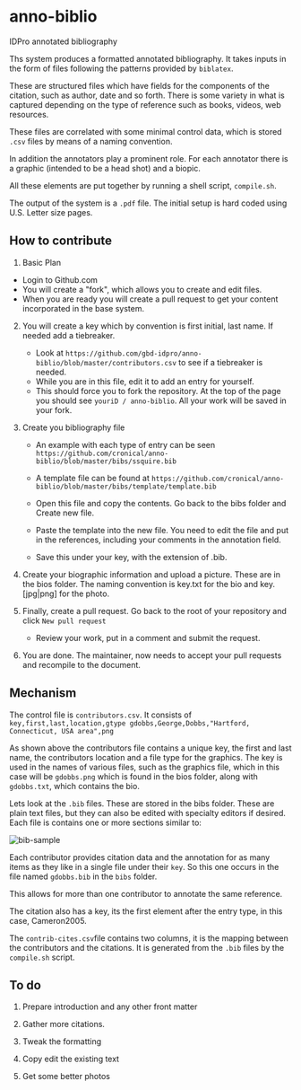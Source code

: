 # anno-biblio
IDPro annotated bibliography

Ths system produces a formatted annotated bibliography.  It takes inputs in the form of files following the patterns provided by `biblatex`.

These are structured files which have fields for the components of the citation, such as author, date and so forth.  There is some variety in what is captured depending on the type of reference such as books, videos, web resources.

These files are correlated with some minimal control data, which is stored `.csv` files by means of a naming convention.

In addition the annotators play a prominent role.  For each annotator there is a graphic (intended to be a head shot) and a biopic.

All these elements are put together by running a shell script, `compile.sh`.

The output of the system is a `.pdf` file.  The initial setup is hard coded using U.S. Letter size pages.

## How to contribute
1. Basic Plan

  - Login to Github.com
  - You will create a "fork", which allows you to create and edit files.
  - When you are ready you will create a pull request to get your content incorporated in the base system.
2. You will create a key which by convention is first initial, last name.  If needed add a tiebreaker.

   - Look at `https://github.com/gbd-idpro/anno-biblio/blob/master/contributors.csv` to see if a tiebreaker is needed.
   - While you are in this file, edit it to add an entry for yourself.
   - This should force you to fork the repository.  At the top of the page you should see `youriD / anno-biblio`. All your work will be saved in your fork.
3. Create you bibliography file

   - An example with each type of entry can be seen `https://github.com/cronical/anno-biblio/blob/master/bibs/ssquire.bib`
   - A template file can be found at 
     `https://github.com/cronical/anno-biblio/blob/master/bibs/template/template.bib`
   - Open this file and copy the contents. Go back to the bibs folder and Create new file.
   - Paste the template into the new file. You need to edit the file and put in the references, including your comments in the annotation field.

   - Save this under your key, with the extension of .bib.
4. Create your biographic information and upload a picture.  These are in the bios folder.  The naming convention is key.txt for the bio and key.[jpg|png] for the photo.
5. Finally, create a pull request. Go back to the root of your repository and click `New pull request`
   - Review your work, put in a comment and submit the request.
6. You are done. The maintainer, now needs to accept your pull requests and recompile to the document.

## Mechanism
The control file is `contributors.csv`. It consists of 
`
key,first,last,location,gtype
gdobbs,George,Dobbs,"Hartford, Connecticut, USA area",png`

As shown above the contributors file contains a unique key, the first and last name, the contributors location and a file type for the graphics.  The key is used in the names of various files, such as the graphics file, which in this case will be `gdobbs.png` which is found in the bios folder, along with `gdobbs.txt`, which contains the bio.

Lets  look at the `.bib` files.  These are stored in the bibs folder. These are plain text files, but they can also be edited with specialty editors if desired.  Each file is contains one or more sections similar to:

![bib-sample](media/bib-sample.png)

Each contributor provides citation data and the annotation for as many items as they like in a single file under their `key`.  So this one occurs in the file named `gdobbs.bib` in the `bibs` folder.

This allows for more than one contributor to annotate the same reference.  

The citation also has a key, its the first element after the entry type, in this case, Cameron2005. 

The `contrib-cites.csv`file contains two columns, it is the mapping between the contributors and the citations.  It is generated from the `.bib` files by the `compile.sh` script.

## To do

1. Prepare introduction and any other front matter

2. Gather more citations.

3. Tweak the formatting 

4. Copy edit the existing text

5. Get some better photos
